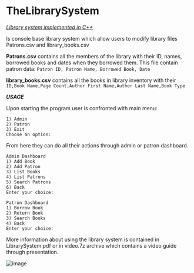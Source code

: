# TheLibrarySystem
 <u>*_Library system implemented in C++_*</u>
 

Is console base library system which allow users to modify library files Patrons.csv and library_books.csv


**Patrons.csv** contains all the members of the library with their ID, names, borrowed books and dates when they borrowed them. This file contain patron data: ```Patron ID, Patron Name, Borrowed Book, Date```

**library_books.csv** contains all the books in library inventory with their ```ID,Book Name,Page Count,Author First Name,Author Last Name,Book Type```




***__USAGE__***

Upon starting the program user is confronted with main menu:

```
1) Admin
2) Patron
3) Exit
Choose an option:
```

From here they can do all their actions through admin or patron dashboard.
```
Admin Dashboard
1) Add Book
2) Add Patron
3) List Books
4) List Patrons
5) Search Patrons
6) Back
Enter your choice:
```
```
Patron Dashboard
1) Borrow Book
2) Return Book
3) Search Books
4) Back
Enter your choice:
```




More information about using the library system is contained in LibrarySystem.pdf or in video.7z archive which contains a video guide through presentation.

![image](https://github.com/Mild-Solvent/TheLibrarySystem/assets/115463208/af963d5d-16f0-4c2c-9dd7-284a854e9843)


